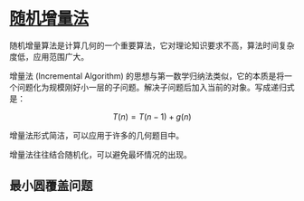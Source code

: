 # [随机增量法](https://oi-wiki.org/geometry/random-incremental/)

随机增量算法是计算几何的一个重要算法，它对理论知识要求不高，算法时间复杂度低，应用范围广大。

增量法 (Incremental Algorithm) 的思想与第一数学归纳法类似，它的本质是将一个问题化为规模刚好小一层的子问题。解决子问题后加入当前的对象。写成递归式是：

$$
T(n)=T(n-1)+g(n)
$$


增量法形式简洁，可以应用于许多的几何题目中。

增量法往往结合随机化，可以避免最坏情况的出现。



## 最小圆覆盖问题

